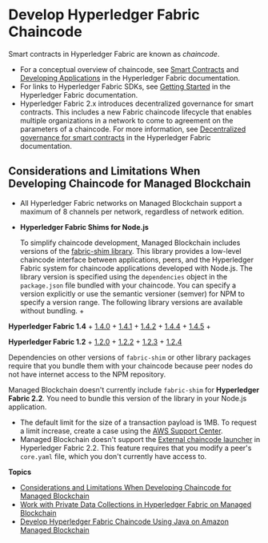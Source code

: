 # Develop Hyperledger Fabric Chaincode<a name="managed-blockchain-hyperledger-develop-chaincode"></a>

Smart contracts in Hyperledger Fabric are known as *chaincode*\.
+ For a conceptual overview of chaincode, see [Smart Contracts](https://hyperledger-fabric.readthedocs.io/en/release-2.2/whatis.html#smart-contracts) and [Developing Applications](https://hyperledger-fabric.readthedocs.io/en/release-2.2/developapps/application.html#) in the Hyperledger Fabric documentation\.
+ For links to Hyperledger Fabric SDKs, see [Getting Started](https://hyperledger-fabric.readthedocs.io/en/release-2.2/getting_started.html) in the Hyperledger Fabric documentation\.
+ Hyperledger Fabric 2\.x introduces decentralized governance for smart contracts\. This includes a new Fabric chaincode lifecycle that enables multiple organizations in a network to come to agreement on the parameters of a chaincode\. For more information, see [Decentralized governance for smart contracts](https://hyperledger-fabric.readthedocs.io/en/release-2.2/whatsnew.html#decentralized-governance-for-smart-contracts) in the Hyperledger Fabric documentation\.

## Considerations and Limitations When Developing Chaincode for Managed Blockchain<a name="chaincode-considerations"></a>
+ All Hyperledger Fabric networks on Managed Blockchain support a maximum of 8 channels per network, regardless of network edition\.
+ **Hyperledger Fabric Shims for Node\.js**

  To simplify chaincode development, Managed Blockchain includes versions of the [fabric\-shim library](https://www.npmjs.com/package/fabric-shim)\. This library provides a low\-level chaincode interface between applications, peers, and the Hyperledger Fabric system for chaincode applications developed with Node\.js\. The library version is specified using the `dependencies` object in the `package.json` file bundled with your chaincode\. You can specify a version explicitly or use the semantic versioner \(semver\) for NPM to specify a version range\. The following library versions are available without bundling\.
  + 

**Hyperledger Fabric 1\.4**
    + [1\.4\.0](https://www.npmjs.com/package/fabric-shim/v/1.4.0)
    + [1\.4\.1](https://www.npmjs.com/package/fabric-shim/v/1.4.1)
    + [1\.4\.2](https://www.npmjs.com/package/fabric-shim/v/1.4.2)
    + [1\.4\.4](https://www.npmjs.com/package/fabric-shim/v/1.4.4)
    + [1\.4\.5](https://www.npmjs.com/package/fabric-shim/v/1.4.5)
  + 

**Hyperledger Fabric 1\.2**
    + [1\.2\.0](https://www.npmjs.com/package/fabric-shim/v/1.2.0)
    + [1\.2\.2](https://www.npmjs.com/package/fabric-shim/v/1.2.2)
    + [1\.2\.3](https://www.npmjs.com/package/fabric-shim/v/1.2.3)
    + [1\.2\.4](https://www.npmjs.com/package/fabric-shim/v/1.2.4)

  Dependencies on other versions of `fabric-shim` or other library packages require that you bundle them with your chaincode because peer nodes do not have internet access to the NPM repository\.

  Managed Blockchain doesn't currently include `fabric-shim` for **Hyperledger Fabric 2\.2**\. You need to bundle this version of the library in your Node\.js application\.
+ The default limit for the size of a transaction payload is 1MB\. To request a limit increase, create a case using the [AWS Support Center](https://console.aws.amazon.com/support/home#/)\.
+ Managed Blockchain doesn't support the [External chaincode launcher](https://hyperledger-fabric.readthedocs.io/en/release-2.2/whatsnew.html#external-chaincode-launcher) in Hyperledger Fabric 2\.2\. This feature requires that you modify a peer's `core.yaml` file, which you don't currently have access to\.

**Topics**
+ [Considerations and Limitations When Developing Chaincode for Managed Blockchain](#chaincode-considerations)
+ [Work with Private Data Collections in Hyperledger Fabric on Managed Blockchain](managed-blockchain-hyperledger-create-pdc.md)
+ [Develop Hyperledger Fabric Chaincode Using Java on Amazon Managed Blockchain](java-chaincode.md)